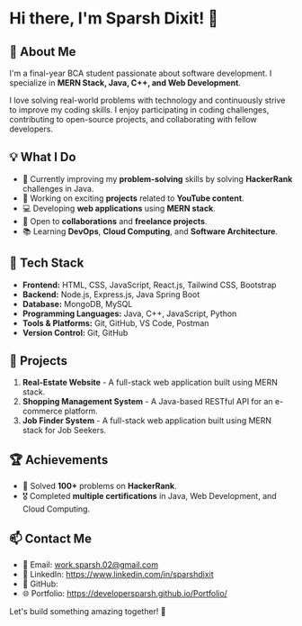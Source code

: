 # Hi there, I'm Sparsh Dixit! 👋

## 🚀 About Me
I'm a final-year BCA student passionate about software development. I specialize in **MERN Stack, Java, C++, and Web Development**. 

I love solving real-world problems with technology and continuously strive to improve my coding skills. I enjoy participating in coding challenges, contributing to open-source projects, and collaborating with fellow developers.

## 💡 What I Do
- 🌱 Currently improving my **problem-solving** skills by solving **HackerRank** challenges in Java.
- 🔭 Working on exciting **projects** related to **YouTube content**.
- 💻 Developing **web applications** using **MERN stack**.
- 🤝 Open to **collaborations** and **freelance projects**.
- 📚 Learning **DevOps**, **Cloud Computing**, and **Software Architecture**.

## 📌 Tech Stack
- **Frontend:** HTML, CSS, JavaScript, React.js, Tailwind CSS, Bootstrap
- **Backend:** Node.js, Express.js, Java Spring Boot
- **Database:** MongoDB, MySQL
- **Programming Languages:** Java, C++, JavaScript, Python
- **Tools & Platforms:** Git, GitHub, VS Code, Postman
- **Version Control:** Git, GitHub

## 📂 Projects
1. **Real-Estate Website** - A full-stack web application built using MERN stack.
2. **Shopping Management System** - A Java-based RESTful API for an e-commerce platform.
3. **Job Finder System** - A full-stack web application built using MERN stack for Job Seekers.

## 🏆 Achievements
- 🏅 Solved **100+** problems on **HackerRank**.
- 🎖️ Completed **multiple certifications** in Java, Web Development, and Cloud Computing.

## 📫 Contact Me
- 📧 Email: work.sparsh.02@gmail.com
- 💼 LinkedIn: https://www.linkedin.com/in/sparshdixit
- 🐙 GitHub: 
- 🌐 Portfolio: https://developersparsh.github.io/Portfolio/

Let's build something amazing together! 🚀

